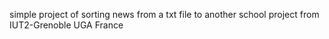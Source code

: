 simple project of sorting news from a txt file to another
school project from IUT2-Grenoble UGA France
